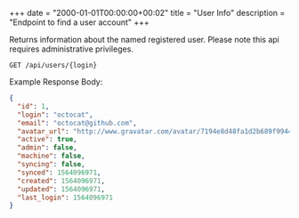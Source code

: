+++
date = "2000-01-01T00:00:00+00:02"
title = "User Info"
description = "Endpoint to find a user account"
+++

Returns information about the named registered user.
Please note this api requires administrative privileges.

```
GET /api/users/{login}
```

Example Response Body:

```json {linenos=table}
{
  "id": 1,
  "login": "octocat",
  "email": "octocat@github.com",
  "avatar_url": "http://www.gravatar.com/avatar/7194e8d48fa1d2b689f99443b767316c",
  "active": true,
  "admin": false,
  "machine": false,
  "syncing": false,
  "synced": 1564096971,
  "created": 1564096971,
  "updated": 1564096971,
  "last_login": 1564096971
}
```
